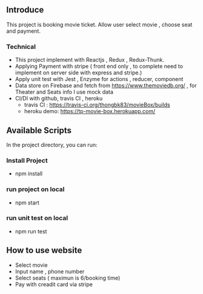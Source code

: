 ## Introduce

This project is booking movie ticket. Allow user select movie , choose seat and payment.

### Technical

-   This project implement with Reactjs , Redux , Redux-Thunk.
-   Applying Payment with stripe ( front end only , to complete need to implement on server side with express and stripe.)
-   Apply unit test with Jest , Enzyme for actions , reducer, component
-   Data store on Firebase and fetch from https://www.themoviedb.org/ , for Theater and Seats info I use mock data
-   CI/DI with github, travis CI , heroku
    -   travis CI : https://travis-ci.org/thongbk83/movieBox/builds
    -   heroku demo: https://tp-movie-box.herokuapp.com/

## Available Scripts

In the project directory, you can run:

### Install Project

-   npm install

### run project on local

-   npm start

### run unit test on local

-   npm run test

## How to use website

-   Select movie
-   Input name , phone number
-   Select seats ( maximun is 6/booking time)
-   Pay with creadit card via stripe
